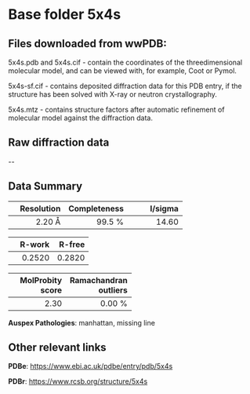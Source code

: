 # Base folder 5x4s

## Files downloaded from wwPDB:

5x4s.pdb and 5x4s.cif - contain the coordinates of the threedimensional molecular model, and can be viewed with, for example, Coot or Pymol.

5x4s-sf.cif - contains deposited diffraction data for this PDB entry, if the structure has been solved with X-ray or neutron crystallography.

5x4s.mtz - contains structure factors after automatic refinement of molecular model against the diffraction data.

## Raw diffraction data

--<br> 

## Data Summary
|   | Resolution | Completeness| I/sigma |
|---|-------------:|----------------:|--------------:|
|   |2.20 Å|99.5  %|<img width=50/>14.60|

|   | **R-work**| **R-free**   
|---|-------------:|----------------:|           
||  0.2520|  0.2820|

|   |**MolProbity<br>score**| **Ramachandran<br>outliers** 
|---|-------------:|----------------:|
||  2.30|  0.00 %|

**Auspex Pathologies**: manhattan, missing line

 

## Other relevant links 
**PDBe**:  https://www.ebi.ac.uk/pdbe/entry/pdb/5x4s
 
**PDBr**: https://www.rcsb.org/structure/5x4s 

